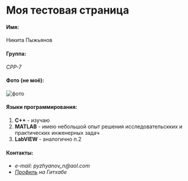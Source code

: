 # Моя тестовая страница

#### Имя:
Никита Пыжьянов

#### Группа:
*CPP-7*

#### Фото (не моё):
![фото](https://krd.ru/upload/resize_cache/webp/resize_cache/iblock/d13/1284_720_2/kam1hnn336ktql7oipgavzvojca6rywm.webp)

#### Языки программирования:
1. **C++** - изучаю
2. **MATLAB** - имею небольшой опыт решения исследовательскких и практических инженерных задач
3. **LabVIEW** - аналогично п.2

#### Контакты:
* _e-mail: pyzhyanov_n@aol.com_
* _[Профиль](https://github.com/NPyzhyanov) на Гитхабе_
